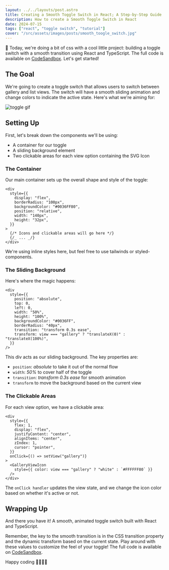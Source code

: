 ```yaml
---
layout: ../../layouts/post.astro
title: Creating a Smooth Toggle Switch in React; A Step-by-Step Guide
description: How to create a Smooth Toggle Switch in React
date: 2024-07-15
tags: ["react", "toggle switch", "tutorial"]
cover: "/src/assets/images/posts/smooth_toogle_switch.jpg"
---
```


👋 Today, we're doing a bit of css with a cool little project: building a toggle switch with a smooth transition using React and TypeScript. The full code is available on [CodeSandbox](https://codesandbox.io/p/sandbox/toggle-button-m8nhdm?layout=%257B%2522sidebarPanel%2522%253A%2522EXPLORER%2522%252C%2522rootPanelGroup%2522%253A%257B%2522direction%2522%253A%2522horizontal%2522%252C%2522contentType%2522%253A%2522UNKNOWN%2522%252C%2522type%2522%253A%2522PANEL_GROUP%2522%252C%2522id%2522%253A%2522ROOT_LAYOUT%2522%252C%2522panels%2522%253A%255B%257B%2522type%2522%253A%2522PANEL_GROUP%2522%252C%2522contentType%2522%253A%2522UNKNOWN%2522%252C%2522direction%2522%253A%2522vertical%2522%252C%2522id%2522%253A%2522clyn48z5i00063b6m12gyu69z%2522%252C%2522sizes%2522%253A%255B100%255D%252C%2522panels%2522%253A%255B%257B%2522type%2522%253A%2522PANEL_GROUP%2522%252C%2522contentType%2522%253A%2522EDITOR%2522%252C%2522direction%2522%253A%2522horizontal%2522%252C%2522id%2522%253A%2522EDITOR%2522%252C%2522panels%2522%253A%255B%257B%2522type%2522%253A%2522PANEL%2522%252C%2522contentType%2522%253A%2522EDITOR%2522%252C%2522id%2522%253A%2522clyn48z5i00023b6mwuykj2hk%2522%257D%255D%257D%252C%257B%2522type%2522%253A%2522PANEL_GROUP%2522%252C%2522contentType%2522%253A%2522SHELLS%2522%252C%2522direction%2522%253A%2522horizontal%2522%252C%2522id%2522%253A%2522SHELLS%2522%252C%2522panels%2522%253A%255B%257B%2522type%2522%253A%2522PANEL%2522%252C%2522contentType%2522%253A%2522SHELLS%2522%252C%2522id%2522%253A%2522clyn48z5i00033b6mvf513r8n%2522%257D%255D%252C%2522sizes%2522%253A%255B100%255D%257D%255D%257D%252C%257B%2522type%2522%253A%2522PANEL_GROUP%2522%252C%2522contentType%2522%253A%2522DEVTOOLS%2522%252C%2522direction%2522%253A%2522vertical%2522%252C%2522id%2522%253A%2522DEVTOOLS%2522%252C%2522panels%2522%253A%255B%257B%2522type%2522%253A%2522PANEL%2522%252C%2522contentType%2522%253A%2522DEVTOOLS%2522%252C%2522id%2522%253A%2522clyn48z5i00053b6mlv32oyfy%2522%257D%255D%252C%2522sizes%2522%253A%255B100%255D%257D%255D%252C%2522sizes%2522%253A%255B50%252C50%255D%257D%252C%2522tabbedPanels%2522%253A%257B%2522clyn48z5i00023b6mwuykj2hk%2522%253A%257B%2522tabs%2522%253A%255B%257B%2522id%2522%253A%2522clyn48z5h00013b6mixqqbhba%2522%252C%2522mode%2522%253A%2522permanent%2522%252C%2522type%2522%253A%2522FILE%2522%252C%2522filepath%2522%253A%2522%252Fsrc%252Findex.tsx%2522%252C%2522state%2522%253A%2522IDLE%2522%257D%252C%257B%2522id%2522%253A%2522clyn4plbo00023b6m0yax1h2m%2522%252C%2522mode%2522%253A%2522permanent%2522%252C%2522type%2522%253A%2522FILE%2522%252C%2522initialSelections%2522%253A%255B%257B%2522startLineNumber%2522%253A1%252C%2522startColumn%2522%253A62%252C%2522endLineNumber%2522%253A1%252C%2522endColumn%2522%253A62%257D%255D%252C%2522filepath%2522%253A%2522%252Fsrc%252FToggle.tsx%2522%252C%2522state%2522%253A%2522IDLE%2522%257D%255D%252C%2522id%2522%253A%2522clyn48z5i00023b6mwuykj2hk%2522%252C%2522activeTabId%2522%253A%2522clyn4plbo00023b6m0yax1h2m%2522%257D%252C%2522clyn48z5i00053b6mlv32oyfy%2522%253A%257B%2522id%2522%253A%2522clyn48z5i00053b6mlv32oyfy%2522%252C%2522activeTabId%2522%253A%2522clyn5575k002t3b6m9tkm5p29%2522%252C%2522tabs%2522%253A%255B%257B%2522id%2522%253A%2522clyn48z5i00043b6mhgdbtuoc%2522%252C%2522mode%2522%253A%2522permanent%2522%252C%2522type%2522%253A%2522UNASSIGNED_PORT%2522%252C%2522port%2522%253A0%252C%2522path%2522%253A%2522%252F%2522%257D%252C%257B%2522type%2522%253A%2522DOCS%2522%252C%2522path%2522%253A%2522%252Feditors%252Fweb%252Fvscode-web%2522%252C%2522id%2522%253A%2522clyn4plhd00093b6m9kxp3ell%2522%252C%2522mode%2522%253A%2522permanent%2522%257D%252C%257B%2522type%2522%253A%2522UNASSIGNED_PORT%2522%252C%2522port%2522%253A0%252C%2522id%2522%253A%2522clyn4qlp500123b6m90nc40b3%2522%252C%2522mode%2522%253A%2522permanent%2522%257D%252C%257B%2522type%2522%253A%2522CHANGELOG%2522%252C%2522id%2522%253A%2522clyn5575k002t3b6m9tkm5p29%2522%252C%2522mode%2522%253A%2522permanent%2522%257D%255D%257D%252C%2522clyn48z5i00033b6mvf513r8n%2522%253A%257B%2522tabs%2522%253A%255B%255D%252C%2522id%2522%253A%2522clyn48z5i00033b6mvf513r8n%2522%257D%257D%252C%2522showDevtools%2522%253Atrue%252C%2522showShells%2522%253Afalse%252C%2522showSidebar%2522%253Atrue%252C%2522sidebarPanelSize%2522%253A15%257D). Let's get started!

## The Goal

We're going to create a toggle switch that allows users to switch between gallery and list views. The switch will have a smooth sliding animation and change colors to indicate the active state. Here's what we're aiming for:

![toggle gif](https://dev-to-uploads.s3.amazonaws.com/uploads/articles/995ll7289ki01bf0w5vg.gif)

## Setting Up

First, let's break down the components we'll be using:

- A container for our toggle
- A sliding background element
- Two clickable areas for each view option containing the SVG Icon

### The Container

Our main container sets up the overall shape and style of the toggle:

```tsx
<div
  style={{
    display: "flex",
    borderRadius: "100px",
    backgroundColor: "#0036FF80",
    position: "relative",
    width: "140px",
    height: "32px",
  }}
>
  {/* Icons and clickable areas will go here */}
  {/_ ... _/}
</div>
```

We're using inline styles here, but feel free to use tailwinds or styled-components.

### The Sliding Background

Here's where the magic happens:

```tsx
<div
  style={{
    position: "absolute",
    top: 0,
    left: 0,
    width: "50%",
    height: "100%",
    backgroundColor: "#0036FF",
    borderRadius: "40px",
    transition: "transform 0.3s ease",
    transform: view === "gallery" ? "translateX(0)" : "translateX(100%)",
  }}
/>
```

This div acts as our sliding background. The key properties are:

- `position`: _absolute_ to take it out of the normal flow
- `width`: _50%_ to cover half of the toggle
- `transition`: _transform 0.3s ease_ for smooth animation
- `transform` to move the background based on the current view

### The Clickable Areas

For each view option, we have a clickable area:

```tsx
<div
  style={{
    flex: 1,
    display: "flex",
    justifyContent: "center",
    alignItems: "center",
    zIndex: 1,
    cursor: "pointer",
  }}
  onClick={() => setView("gallery")}
>
  <GalleryViewIcon
    style={{ color: view === "gallery" ? "white" : `#FFFFFF80` }}
  />
</div>
```

The `onClick handler` updates the view state, and we change the icon color based on whether it's active or not.

## Wrapping Up

And there you have it! A smooth, animated toggle switch built with React and TypeScript.

Remember, the key to the smooth transition is in the CSS transition property and the dynamic transform based on the current state. Play around with these values to customize the feel of your toggle! The full code is available on [CodeSandbox](https://codesandbox.io/p/sandbox/toggle-button-m8nhdm?layout=%257B%2522sidebarPanel%2522%253A%2522EXPLORER%2522%252C%2522rootPanelGroup%2522%253A%257B%2522direction%2522%253A%2522horizontal%2522%252C%2522contentType%2522%253A%2522UNKNOWN%2522%252C%2522type%2522%253A%2522PANEL_GROUP%2522%252C%2522id%2522%253A%2522ROOT_LAYOUT%2522%252C%2522panels%2522%253A%255B%257B%2522type%2522%253A%2522PANEL_GROUP%2522%252C%2522contentType%2522%253A%2522UNKNOWN%2522%252C%2522direction%2522%253A%2522vertical%2522%252C%2522id%2522%253A%2522clyn48z5i00063b6m12gyu69z%2522%252C%2522sizes%2522%253A%255B100%255D%252C%2522panels%2522%253A%255B%257B%2522type%2522%253A%2522PANEL_GROUP%2522%252C%2522contentType%2522%253A%2522EDITOR%2522%252C%2522direction%2522%253A%2522horizontal%2522%252C%2522id%2522%253A%2522EDITOR%2522%252C%2522panels%2522%253A%255B%257B%2522type%2522%253A%2522PANEL%2522%252C%2522contentType%2522%253A%2522EDITOR%2522%252C%2522id%2522%253A%2522clyn48z5i00023b6mwuykj2hk%2522%257D%255D%257D%252C%257B%2522type%2522%253A%2522PANEL_GROUP%2522%252C%2522contentType%2522%253A%2522SHELLS%2522%252C%2522direction%2522%253A%2522horizontal%2522%252C%2522id%2522%253A%2522SHELLS%2522%252C%2522panels%2522%253A%255B%257B%2522type%2522%253A%2522PANEL%2522%252C%2522contentType%2522%253A%2522SHELLS%2522%252C%2522id%2522%253A%2522clyn48z5i00033b6mvf513r8n%2522%257D%255D%252C%2522sizes%2522%253A%255B100%255D%257D%255D%257D%252C%257B%2522type%2522%253A%2522PANEL_GROUP%2522%252C%2522contentType%2522%253A%2522DEVTOOLS%2522%252C%2522direction%2522%253A%2522vertical%2522%252C%2522id%2522%253A%2522DEVTOOLS%2522%252C%2522panels%2522%253A%255B%257B%2522type%2522%253A%2522PANEL%2522%252C%2522contentType%2522%253A%2522DEVTOOLS%2522%252C%2522id%2522%253A%2522clyn48z5i00053b6mlv32oyfy%2522%257D%255D%252C%2522sizes%2522%253A%255B100%255D%257D%255D%252C%2522sizes%2522%253A%255B50%252C50%255D%257D%252C%2522tabbedPanels%2522%253A%257B%2522clyn48z5i00023b6mwuykj2hk%2522%253A%257B%2522tabs%2522%253A%255B%257B%2522id%2522%253A%2522clyn48z5h00013b6mixqqbhba%2522%252C%2522mode%2522%253A%2522permanent%2522%252C%2522type%2522%253A%2522FILE%2522%252C%2522filepath%2522%253A%2522%252Fsrc%252Findex.tsx%2522%252C%2522state%2522%253A%2522IDLE%2522%257D%252C%257B%2522id%2522%253A%2522clyn4plbo00023b6m0yax1h2m%2522%252C%2522mode%2522%253A%2522permanent%2522%252C%2522type%2522%253A%2522FILE%2522%252C%2522initialSelections%2522%253A%255B%257B%2522startLineNumber%2522%253A1%252C%2522startColumn%2522%253A62%252C%2522endLineNumber%2522%253A1%252C%2522endColumn%2522%253A62%257D%255D%252C%2522filepath%2522%253A%2522%252Fsrc%252FToggle.tsx%2522%252C%2522state%2522%253A%2522IDLE%2522%257D%255D%252C%2522id%2522%253A%2522clyn48z5i00023b6mwuykj2hk%2522%252C%2522activeTabId%2522%253A%2522clyn4plbo00023b6m0yax1h2m%2522%257D%252C%2522clyn48z5i00053b6mlv32oyfy%2522%253A%257B%2522id%2522%253A%2522clyn48z5i00053b6mlv32oyfy%2522%252C%2522activeTabId%2522%253A%2522clyn5575k002t3b6m9tkm5p29%2522%252C%2522tabs%2522%253A%255B%257B%2522id%2522%253A%2522clyn48z5i00043b6mhgdbtuoc%2522%252C%2522mode%2522%253A%2522permanent%2522%252C%2522type%2522%253A%2522UNASSIGNED_PORT%2522%252C%2522port%2522%253A0%252C%2522path%2522%253A%2522%252F%2522%257D%252C%257B%2522type%2522%253A%2522DOCS%2522%252C%2522path%2522%253A%2522%252Feditors%252Fweb%252Fvscode-web%2522%252C%2522id%2522%253A%2522clyn4plhd00093b6m9kxp3ell%2522%252C%2522mode%2522%253A%2522permanent%2522%257D%252C%257B%2522type%2522%253A%2522UNASSIGNED_PORT%2522%252C%2522port%2522%253A0%252C%2522id%2522%253A%2522clyn4qlp500123b6m90nc40b3%2522%252C%2522mode%2522%253A%2522permanent%2522%257D%252C%257B%2522type%2522%253A%2522CHANGELOG%2522%252C%2522id%2522%253A%2522clyn5575k002t3b6m9tkm5p29%2522%252C%2522mode%2522%253A%2522permanent%2522%257D%255D%257D%252C%2522clyn48z5i00033b6mvf513r8n%2522%253A%257B%2522tabs%2522%253A%255B%255D%252C%2522id%2522%253A%2522clyn48z5i00033b6mvf513r8n%2522%257D%257D%252C%2522showDevtools%2522%253Atrue%252C%2522showShells%2522%253Afalse%252C%2522showSidebar%2522%253Atrue%252C%2522sidebarPanelSize%2522%253A15%257D).

Happy coding 👨‍💻👩‍💻
